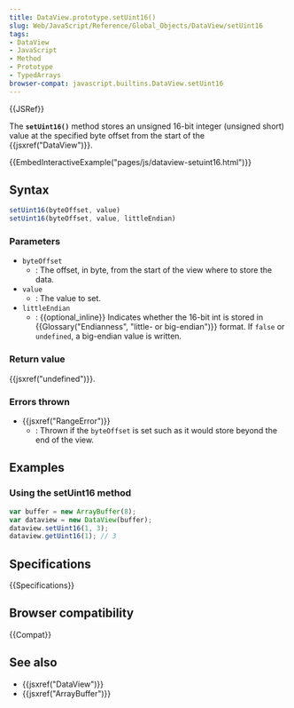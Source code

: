 ```yaml
---
title: DataView.prototype.setUint16()
slug: Web/JavaScript/Reference/Global_Objects/DataView/setUint16
tags:
- DataView
- JavaScript
- Method
- Prototype
- TypedArrays
browser-compat: javascript.builtins.DataView.setUint16
---
```

{{JSRef}}

The **`setUint16()`** method stores an unsigned 16-bit integer (unsigned short)
value at the specified byte offset from the start of the
{{jsxref("DataView")}}.

{{EmbedInteractiveExample("pages/js/dataview-setuint16.html")}}

## Syntax

```js
setUint16(byteOffset, value)
setUint16(byteOffset, value, littleEndian)
```

### Parameters

- `byteOffset`
  - : The offset, in byte, from the start of the view where to store the data.
- `value`
  - : The value to set.
- `littleEndian`
  - : {{optional_inline}} Indicates whether the 16-bit int is stored in
    {{Glossary("Endianness", "little- or big-endian")}} format.
    If `false` or `undefined`, a big-endian value is written.

### Return value

{{jsxref("undefined")}}.

### Errors thrown

- {{jsxref("RangeError")}}
  - : Thrown if the `byteOffset` is set such as it would store beyond the end of
    the view.

## Examples

### Using the setUint16 method

```js
var buffer = new ArrayBuffer(8);
var dataview = new DataView(buffer);
dataview.setUint16(1, 3);
dataview.getUint16(1); // 3
```

## Specifications

{{Specifications}}

## Browser compatibility

{{Compat}}

## See also

- {{jsxref("DataView")}}
- {{jsxref("ArrayBuffer")}}
